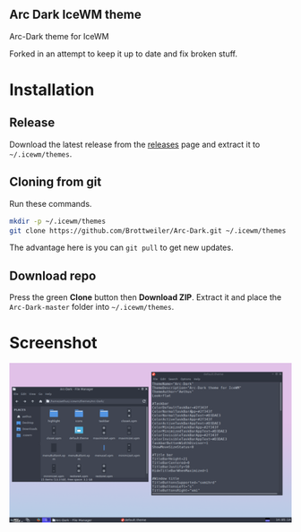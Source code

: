 Arc Dark IceWM theme
--------------------
Arc-Dark theme for IceWM

Forked in an attempt to keep it up to date and fix broken stuff.

# Installation

## Release

Download the latest release from the [releases](https://github.com/Brottweiler/Arc-Dark/releases) page and extract it to `~/.icewm/themes`.

## Cloning from git

Run these commands.
```bash
mkdir -p ~/.icewm/themes
git clone https://github.com/Brottweiler/Arc-Dark.git ~/.icewm/themes
```
The advantage here is you can `git pull` to get new updates.

## Download repo

Press the green **Clone** button then **Download ZIP**. Extract it and place the `Arc-Dark-master` folder into `~/.icewm/themes`.

# Screenshot
![Screenshot](https://raw.githubusercontent.com/Aethusx/icewm-arc-dark/master/Screenshots/icewm.png)
